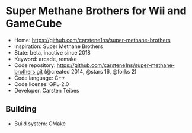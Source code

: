 # Super Methane Brothers for Wii and GameCube

- Home: https://github.com/carstene1ns/super-methane-brothers
- Inspiration: Super Methane Brothers
- State: beta, inactive since 2018
- Keyword: arcade, remake
- Code repository: https://github.com/carstene1ns/super-methane-brothers.git (@created 2014, @stars 16, @forks 2)
- Code language: C++
- Code license: GPL-2.0
- Developer: Carsten Teibes

## Building

- Build system: CMake
